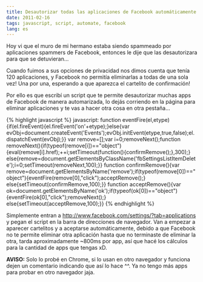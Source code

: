 ```yaml
---
title: Desautorizar todas las aplicaciones de Facebook automáticamente
date: 2011-02-16
tags: javascript, script, automate, facebook
lang: es
---
```

Hoy vi que el muro de mi hermano estaba siendo spammeado por aplicaciones spammers de Facebook, entonces le dije que las desautorizara para que se detuvieran...

Cuando fuimos a sus opciones de privacidad nos dimos cuenta que tenía 120 aplicaciones, y Facebook no permitía eliminarlas a todas de una sola vez! Una por una, esperando a que aparezca el cartelito de confirmación!

Por ello es que escribí un script que te permite desautorizar muchas apps de Facebook de manera automarizada, lo dejás corriendo en la página para eliminar aplicaciones y te vas a hacer otra cosa en otra pestaña...

{% highlight javascript %}
javascript: function eventFire(el,etype){if(el.fireEvent){el.fireEvent('on'+etype);}else{var evObj=document.createEvent('Events');evObj.initEvent(etype,true,false);el.dispatchEvent(evObj);}}
var remove=[];var i=0;removeNext();function removeNext(){if(typeof(remove[i])=="object"){eval(remove[i].href);++i;setTimeout(function(){confirmRemove();},300);}
else{remove=document.getElementsByClassName('fbSettingsListItemDelete');i=0;setTimeout(removeNext,100);}}
function confirmRemove(){var remove=document.getElementsByName('remove');if(typeof(remove[0])=="object"){eventFire(remove[0],"click");acceptRemove();}
else{setTimeout(confirmRemove,100);}}
function acceptRemove(){var ok=document.getElementsByName('ok');if(typeof(ok[0])=="object"){eventFire(ok[0],"click");removeNext();}
else{setTimeout(acceptRemove,100);}}
{% endhighlight %}

Simplemente entran a <a href="http://www.facebook.com/settings/?tab=applications">http://www.facebook.com/settings/?tab=applications</a> y pegan el script en la barra de direcciones de navegador. Van a empezar a aparecer cartelitos y a aceptarse automáticamente, debido a que Facebook no te permite eliminar otra aplicación hasta que no terminaste de eliminar la otra, tarda aproximadamente ~800ms por app, así que hacé los cálculos para la cantidad de apps que tengas xD.

**AVISO:** Solo lo probé en Chrome, si lo usan en otro navegador y funciona dejen un comentario indicando que así lo hace ^^. Ya no tengo más apps para probar en otro navegador jaja.

